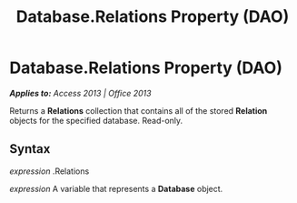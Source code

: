 ﻿---
title: Database.Relations Property (DAO)
TOCTitle: Relations Property
ms:assetid: 7b2f9cfb-72f2-4641-8af9-3a4d1cd887ce
ms:mtpsurl: https://msdn.microsoft.com/en-us/library/Ff196193(v=office.15)
ms:contentKeyID: 48545809
ms.date: 09/18/2015
mtps_version: v=office.15
f1_keywords:
- dao360.chm1052922
f1_categories:
- Office.Version=v15
---

# Database.Relations Property (DAO)


_**Applies to:** Access 2013 | Office 2013_

Returns a **Relations** collection that contains all of the stored **Relation** objects for the specified database. Read-only.

## Syntax

*expression* .Relations

*expression* A variable that represents a **Database** object.

